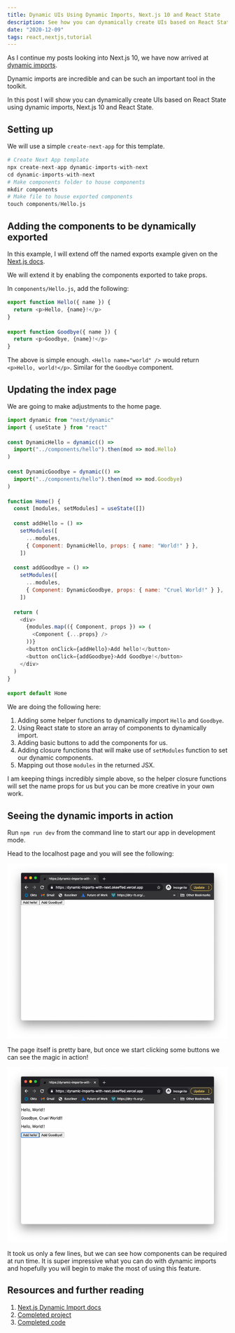 ```yaml
---
title: Dynamic UIs Using Dynamic Imports, Next.js 10 and React State
description: See how you can dynamically create UIs based on React State using dynamic imports, Next.js 10 and React State
date: "2020-12-09"
tags: react,nextjs,tutorial
---
```


As I continue my posts looking into Next.js 10, we have now arrived at [dynamic imports](https://nextjs.org/docs/advanced-features/dynamic-import).

Dynamic imports are incredible and can be such an important tool in the toolkit.

In this post I will show you can dynamically create UIs based on React State using dynamic imports, Next.js 10 and React State.

<Ad />

## Setting up

We will use a simple `create-next-app` for this template.

```s
# Create Next App template
npx create-next-app dynamic-imports-with-next
cd dynamic-imports-with-next
# Make components folder to house components
mkdir components
# Make file to house exported components
touch components/Hello.js
```

<Ad />

## Adding the components to be dynamically exported

In this example, I will extend off the named exports example given on the [Next.js docs](https://nextjs.org/docs/advanced-features/dynamic-import).

We will extend it by enabling the components exported to take props.

In `components/Hello.js`, add the following:

```js
export function Hello({ name }) {
  return <p>Hello, {name}!</p>
}

export function Goodbye({ name }) {
  return <p>Goodbye, {name}!</p>
}
```

The above is simple enough. `<Hello name="world" />` would return `<p>Hello, world!</p>`. Similar for the `Goodbye` component.

<Ad />

## Updating the index page

We are going to make adjustments to the home page.

```js
import dynamic from "next/dynamic"
import { useState } from "react"

const DynamicHello = dynamic(() =>
  import("../components/hello").then(mod => mod.Hello)
)

const DynamicGoodbye = dynamic(() =>
  import("../components/hello").then(mod => mod.Goodbye)
)

function Home() {
  const [modules, setModules] = useState([])

  const addHello = () =>
    setModules([
      ...modules,
      { Component: DynamicHello, props: { name: "World!" } },
    ])

  const addGoodbye = () =>
    setModules([
      ...modules,
      { Component: DynamicGoodbye, props: { name: "Cruel World!" } },
    ])

  return (
    <div>
      {modules.map(({ Component, props }) => (
        <Component {...props} />
      ))}
      <button onClick={addHello}>Add hello!</button>
      <button onClick={addGoodbye}>Add Goodbye!</button>
    </div>
  )
}

export default Home
```

We are doing the following here:

1. Adding some helper functions to dynamically import `Hello` and `Goodbye`.
2. Using React state to store an array of components to dynamically import.
3. Adding basic buttons to add the components for us.
4. Adding closure functions that will make use of `setModules` function to set our dynamic components.
5. Mapping out those `modules` in the returned JSX.

I am keeping things incredibly simple above, so the helper closure functions will set the name props for us but you can be more creative in your own work.

<Ad />

## Seeing the dynamic imports in action

Run `npm run dev` from the command line to start our app in development mode.

Head to the localhost page and you will see the following:

![Empty page](../assets/2020-11-19-1-empty.png)

The page itself is pretty bare, but once we start clicking some buttons we can see the magic in action!

![After pressing buttons](../assets/2020-11-19-2-after-dynamic-imports.png)

It took us only a few lines, but we can see how components can be required at run time. It is super impressive what you can do with dynamic imports and hopefully you will begin to make the most of using this feature.

<Ad />

## Resources and further reading

1. [Next.js Dynamic Import docs](https://nextjs.org/docs/advanced-features/dynamic-import)
2. [Completed project](https://dynamic-imports-with-next.okeeffed.vercel.app/)
3. [Completed code](https://github.com/okeeffed/dynamic-imports-with-next.git)
